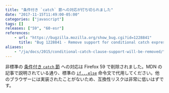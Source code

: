 ```yaml
---
title: "条件付き `catch` 節への対応が打ち切られました"
date: "2017-11-15T11:49:00-05:00"
categories: ["javascript"]
tags: []
releases: ["59", "60-esr"]
references:
    - url: "https://bugzilla.mozilla.org/show_bug.cgi?id=1228841"
      title: "Bug 1228841 - Remove support for conditional catch expressions"
aliases:
    - "/ja/docs/2015/conditional-catch-clause-support-will-be-removed/"
---
```

非標準の [条件付き `catch` 節](https://developer.mozilla.org/docs/Web/JavaScript/Reference/Statements/try...catch#Conditional_catch_clauses) への対応は Firefox 59 で削除されました。MDN の記事で説明されている通り、標準の [`if...else`](https://developer.mozilla.org/docs/Web/JavaScript/Reference/Statements/if...else) 命令文で代用してください。他のブラウザーには実装されたことがないため、互換性リスクは非常に低いはずです。
